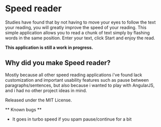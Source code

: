 # Speed reader

Studies have found that by not having to move your eyes to follow the text your reading, you will greatly improve the speed of your reading. This simple application allows you to read a chunk of text simply by flashing words in the same position. Enter your text, click Start and enjoy the read.

**This application is still a work in progress.**

## Why did you make Speed reader?

Mostly because all other speed reading applications i've found lack customization and important usability features such as pause between paragraphs/sentences, but also because i wanted to play with AngularJS, and i had no other project ideas in mind.


Released under the MIT License.

** Known bugs **

- It goes in turbo speed if you spam pause/continue for a bit